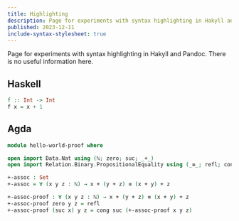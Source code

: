 ```yaml
---
title: Highlighting
description: Page for experiments with syntax highlighting in Hakyll and Pandoc.
published: 2023-12-11
include-syntax-stylesheet: true
---
```


Page for experiments with syntax highlighting in Hakyll and Pandoc.
There is no useful information here.

## Haskell

```haskell
f :: Int -> Int
f x = x + 1
```

## Agda

```agda
module hello-world-proof where

open import Data.Nat using (ℕ; zero; suc; _+_)
open import Relation.Binary.PropositionalEquality using (_≡_; refl; cong)

+-assoc : Set
+-assoc = ∀ (x y z : ℕ) → x + (y + z) ≡ (x + y) + z

+-assoc-proof : ∀ (x y z : ℕ) → x + (y + z) ≡ (x + y) + z
+-assoc-proof zero y z = refl
+-assoc-proof (suc x) y z = cong suc (+-assoc-proof x y z)
```
